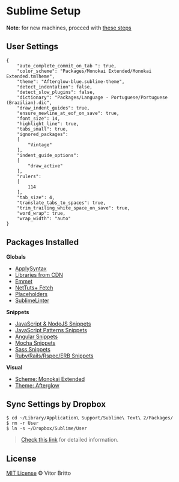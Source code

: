 # Sublime Setup


**Note**: for new machines, procced with [these steps](https://sublime.wbond.net/installation#st2)

## User Settings

    {
        "auto_complete_commit_on_tab ": true,
        "color_scheme": "Packages/Monokai Extended/Monokai Extended.tmTheme",
        "theme": "Afterglow-blue.sublime-theme",
        "detect_indentation": false,
        "detect_slow_plugins": false,
        "dictionary": "Packages/Language - Portuguese/Portuguese (Brazilian).dic",
        "draw_indent_guides": true,
        "ensure_newline_at_eof_on_save": true,
        "font_size": 14,
        "highlight_line": true,
        "tabs_small": true,
        "ignored_packages":
        [
            "Vintage"
        ],
        "indent_guide_options":
        [
            "draw_active"
        ],
        "rulers":
        [
            114
        ],
        "tab_size": 4,
        "translate_tabs_to_spaces": true,
        "trim_trailing_white_space_on_save": true,
        "word_wrap": true,
        "wrap_width": "auto"
    }


## Packages Installed

**Globals**

- [ApplySyntax](https://github.com/facelessuser/ApplySyntax)
- [Libraries from CDN](https://github.com/bwiklund/sublime-text-cdn)
- [Emmet](https://github.com/sergeche/emmet-sublime)
- [NetTuts+ Fetch](https://github.com/weslly/Nettuts-Fetch)
- [Placeholders](https://github.com/mrmartineau/Placeholders)
- [SublimeLinter](https://github.com/SublimeLinter/SublimeLinter-for-ST2)

**Snippets**

- [JavaScript & NodeJS Snippets](https://github.com/zenorocha/sublime-javascript-snippets)
- [JavaScript Patterns Snippets](https://github.com/caiogondim/js-patterns-sublime-snippets/)
- [Angular Snippets](https://github.com/maxhoffmann/angular-snippets)
- [Mocha Snippets](https://github.com/jfromaniello/sublime-mocha-snippets)
- [Sass Snippets](https://github.com/sublimebrasil/sublime-snippets-sass/)
- [Ruby/Rails/Rspec/ERB Snippets](https://github.com/j10io/railsdev-sublime-snippets)

**Visual**

- [Scheme: Monokai Extended](https://github.com/jonschlinkert/sublime-monokai-extended)
- [Theme: Afterglow](https://github.com/YabataDesign/afterglow-theme)


## Sync Settings by Dropbox

    $ cd ~/Library/Application\ Support/Sublime\ Text\ 2/Packages/
    $ rm -r User
    $ ln -s ~/Dropbox/Sublime/User

> [Check this link](https://sublime.wbond.net/docs/syncing) for detailed information.

## License

[MIT License](http://vitorbritto.mit-license.org/) © Vitor Britto
